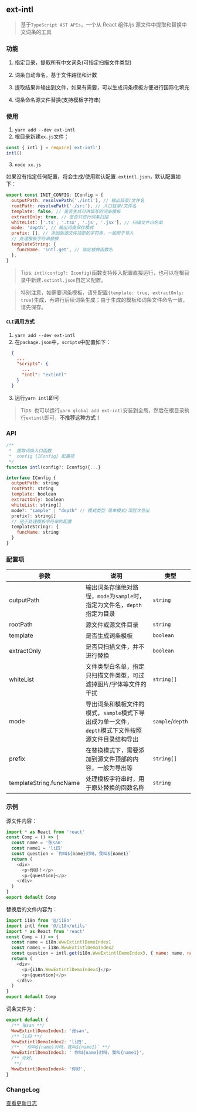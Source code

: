 ## ext-intl

> 基于`TypeScript AST APIs`，一个从 React 组件/js 源文件中提取和替换中文词条的工具

### 功能

1. 指定目录，提取所有中文词条(可指定扫描文件类型)

2. 词条自动命名，基于文件路径和计数

3. 提取结果并输出到文件，如果有需要，可以生成词条模板方便进行国际化填充

4. 词条命名源文件替换(支持模板字符串)

### 使用

1. `yarn add --dev ext-intl`
2. 根目录新建`xx.js`文件：

```js
const { intl } = require('ext-intl')
intl()
```

3. `node xx.js`

如果没有指定任何配置，将会生成/使用默认配置`.extintl.json`，默认配置如下：

```js
export const INIT_CONFIG: IConfig = {
  outputPath: resolvePath('./intl'), // 输出目录/文件名
  rootPath: resolvePath('./src'), // 入口目录/文件名
  template: false, // 是否生成可供填写的词条模板
  extractOnly: true, // 是否只进行词条扫描
  whiteList: ['.ts', '.tsx', '.js', '.jsx'], // 扫描文件白名单
  mode: 'depth', // 输出词条保存模式
  prefix: [], // 添加到源文件顶部的字符串，一般用于导入
  // 处理模板字符串替换
  templateString: {
    funcName: 'intl.get', // 指定替换函数名
  },
}
```

> Tips: `intl(config?: Iconfig)`函数支持传入配置直接运行，也可以在根目录中新建`.extintl.json`自定义配置。

> 特别注意，如需要词条模板，请先配置`{template: true, extractOnly: true}`生成，再进行后续词条生成；由于生成的模板和词条文件命名一致，请先保存。

#### `CLI`调用方式

1. `yarn add --dev ext-intl`
2. 在`package.json`中，`scripts`中配置如下：

```json
  {
    ...
    "scripts": {
      ...
      "intl": "extintl"
    }
  }
```

3. 运行`yarn intl`即可

> Tips: 也可以运行`yarn global add ext-intl`安装到全局，然后在根目录执行`extintl`即可，**不推荐这种方式！**

### API

```js
/**
 *  提取词条入口函数
 *  config {IConfig} 配置项
 */
function intl(config?: Iconfig){...}

interface IConfig {
  outputPath: string
  rootPath: string
  template: boolean
  extractOnly: boolean
  whiteList: string[]
  mode?: "sample" | "depth" // 模式类型 简单模式/深层次导出
  prefix?: string[]
  // 用于处理模板字符串的配置
  templateString?: {
    funcName: string
  }
}
```

### 配置项

| 参数                    | 说明                                                                                              | 类型             |
| ----------------------- | ------------------------------------------------------------------------------------------------- | ---------------- |
| outputPath              | 输出词条存储绝对路径，`mode`为`sample`时，指定为文件名，`depth`指定为目录                         | `string`         |
| rootPath                | 源文件或源文件目录                                                                                | `string`         |
| template                | 是否生成词条模板                                                                                  | `boolean`        |
| extractOnly             | 是否只扫描文件，并不进行替换                                                                      | `boolean`        |
| whiteList               | 文件类型白名单，指定只扫描文件类型，可过滤掉图片/字体等文件的干扰                                 | `string[]`       |
| mode                    | 导出词条和模板文件的模式，`sample`模式下导出成为单一文件，`depth`模式下文件按照源文件目录结构导出 | `sample`/`depth` |
| prefix                  | 在替换模式下，需要添加到源文件顶部的内容，一般为导出等                                            | `string[]`       |
| templateString.funcName | 处理模板字符串时，用于原处替换的函数名称                                                          | `string`         |

### 示例

源文件内容：

```js
import * as React from 'react'
const Comp = () => {
  const name = '张san'
  const name1 = 'li四'
  const question = `你叫${name}对吗，我叫${name1}`
  return (
    <div>
      <p>你好！</p>
      <p>{question}</p>
    </div>
  )
}
export default Comp
```

替换后的文件内容为：

```js
import i18n from '@/i18n'
import intl from '@/i18n/utils'
import * as React from 'react'
const Comp = () => {
  const name = i18n.WwwExtintlDemoIndex1
  const name1 = i18n.WwwExtintlDemoIndex2
  const question = intl.get(i18n.WwwExtintlDemoIndex3, { name: name, name1: name1 })
  return (
    <div>
      <p>{i18n.WwwExtintlDemoIndex4}</p>
      <p>{question}</p>
    </div>
  )
}
export default Comp
```

词条文件为：

```js
export default {
  /** 张san **/
  WwwExtintlDemoIndex1: '张san',
  /** li四 **/
  WwwExtintlDemoIndex2: 'li四',
  /**  `你叫${name}对吗，我叫${name1}` **/
  WwwExtintlDemoIndex3: ' 你叫{name}对吗，我叫{name1}',
  /** 你好;
   **/
  WwwExtintlDemoIndex4: '你好',
}
```

### ChangeLog

[查看更新日志](./CHANGELOG.md)
